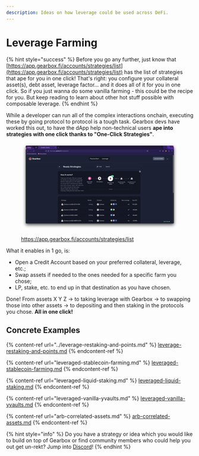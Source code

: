 ```yaml
---
description: Ideas on how leverage could be used across DeFi.
---
```


# Leverage Farming

{% hint style="success" %}
Before you go any further, just know that [https://app.gearbox.fi/accounts/strategies/list](https://app.gearbox.fi/accounts/strategies/list) has the list of strategies that ape for you in one click! That's right: you configure your collateral asset(s), debt asset, leverage factor... and it does all of it for you in one click. So if you just wanna do some vanilla farming - this could be the recipe for you. But keep reading to learn about other hot stuff possible with composable leverage.
{% endhint %}

While a developer can run all of the complex interactions onchain, executing these by going protocol to protocol is a tough task. Gearbox devs have worked this out, to have the dApp help non-technical users **ape into strategies with one click thanks to "One-Click Strategies"**.&#x20;

<figure><img src="../../.gitbook/assets/gearbox dapp leverage farming (1).png" alt=""><figcaption><p><a href="https://app.gearbox.fi/accounts/strategies/list">https://app.gearbox.fi/accounts/strategies/list</a></p></figcaption></figure>

What it enables in 1 go, is:

* Open a Credit Account based on your preferred collateral, leverage, etc.;
* Swap assets if needed to the ones needed for a specific farm you chose;
* LP, stake, etc. to end up in that destination as you have chosen.

Done! From assets X Y Z -> to taking leverage with Gearbox -> to swapping those into other assets -> to depositing and then staking in the protocols you chose. **All in one click!**

## Concrete Examples

{% content-ref url="../leverage-restaking-and-points.md" %}
[leverage-restaking-and-points.md](../leverage-restaking-and-points.md)
{% endcontent-ref %}

{% content-ref url="leveraged-stablecoin-farming.md" %}
[leveraged-stablecoin-farming.md](leveraged-stablecoin-farming.md)
{% endcontent-ref %}

{% content-ref url="leveraged-liquid-staking.md" %}
[leveraged-liquid-staking.md](leveraged-liquid-staking.md)
{% endcontent-ref %}

{% content-ref url="leveraged-vanilla-yvaults.md" %}
[leveraged-vanilla-yvaults.md](leveraged-vanilla-yvaults.md)
{% endcontent-ref %}

{% content-ref url="arb-correlated-assets.md" %}
[arb-correlated-assets.md](arb-correlated-assets.md)
{% endcontent-ref %}

{% hint style="info" %}
Do you have a strategy or idea which you would like to build on top of Gearbox or find community members who could help you out get un-rekt? Jump into [Discord](https://discord.gg/dtqqwDuawE)!
{% endhint %}
